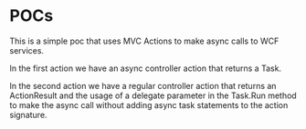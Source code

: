 # POCs
This is a simple poc that uses MVC Actions to make async calls to WCF services.

In the first action we have an async controller action that returns a Task<ActionResult>. 

In the second action we have a regular controller action that returns an ActionResult and the usage of a delegate parameter in the Task.Run method to make the async call without adding async task statements to the action signature.
